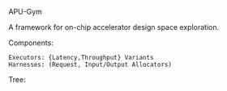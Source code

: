 APU-Gym

A framework for on-chip accelerator design space exploration.

Components:
```
Executors: {Latency,Throughput} Variants
Harnesses: (Request, Input/Output Allocators)
```

Tree:
```


```